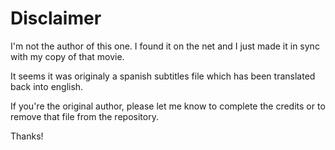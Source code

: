 
# Disclaimer

I'm not the author of this one. I found it on the net and I just made it in sync with my copy of that movie.

It seems it was originaly a spanish subtitles file which has been translated back into english.

If you're the original author, please let me know to complete the credits or to remove that file from the repository.

Thanks!


